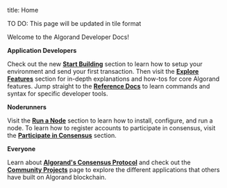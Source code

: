 title: Home

TO DO: This page will be updated in tile format

Welcome to the Algorand Developer Docs! 

**Application Developers**

Check out the new [**Start Building**](./getting-started/setup.md) section to learn how to setup your environment and send your first transaction. Then visit the [**Explore Features**](./feature-guides/accounts.md) section for in-depth explanations and how-tos for core Algorand features. Jump straight to the [**Reference Docs**](./reference-docs/goal/goal.md) to learn commands and syntax for specific developer tools. 

**Noderunners**

Visit the [**Run a Node**](../docs/network-participation/run-a-node/types.md) section to learn how to install, configure, and run a node. To learn how to register accounts to participate in consensus, visit the [**Participate in Consensus**](./network-participation/participate-in-consensus/overview.md) section.

**Everyone**

Learn about [**Algorand's Consensus Protocol**](./algorand_consensus.md) and check out the [**Community Projects**](./community.md) page to explore the different applications that others have built on Algorand blockchain.

